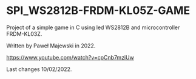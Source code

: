 # SPI_WS2812B-FRDM-KL05Z-GAME

Project of a simple game in C using led WS2812B and microcontroller FRDM-KL03Z.

Written by Paweł Majewski in 2022.

https://www.youtube.com/watch?v=cpCnb7mziUw

Last changes 10/02/2022.
